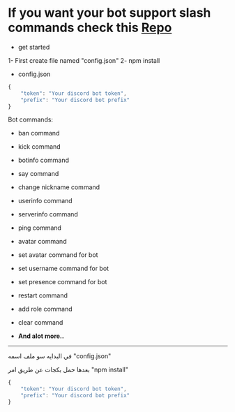 

# If you want your bot support slash commands check this [Repo](https://github.com/FnrDev/slash-commands)

- get started

1- First create file named "config.json"
2- npm install

- config.json
```js
{
    "token": "Your discord bot token",
    "prefix": "Your discord bot prefix"
}
```

Bot commands:
- ban command
- kick command
- botinfo command
- say command
- change nickname command
- userinfo command
- serverinfo command
- ping command
- avatar command
- set avatar command for bot
- set username command for bot
- set presence command for bot
- restart command
- add role command
- clear command

- **And alot more..**



---------------------------------------------------------------


في البدايه سو ملف اسمه "config.json"

بعدها حمل بكجات عن طريق امر "npm install"

```js
{
    "token": "Your discord bot token",
    "prefix": "Your discord bot prefix"
}
```
